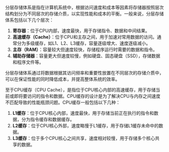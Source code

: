分层存储体系是指在计算机系统中，根据访问速度和成本等因素将存储器按照层次结构划分为不同层次的存储介质，以实现性能和成本的平衡。一般来说，分层存储体系包括以下几个层次：

1. **寄存器**：位于CPU内部，速度最快，用于存储指令、数据和中间结果。
2. **高速缓存（Cache）**：位于CPU和主存之间，用于加速对常用数据的访问。通常分为多级缓存，如L1、L2、L3缓存，容量逐级增大、速度逐级减小。
3. **主存（RAM）**：容量较大但速度较快，存储程序运行时需要的数据和指令。
4. **辅助存储器**：容量更大但速度较慢，例如硬盘、固态硬盘（SSD），存储数据和程序文件等。

分层存储体系通过将数据根据其访问频率和重要性放置在不同层次的存储介质中，可以在保证性能的同时降低成本，并提高整体系统的效率。

至于CPU缓存（CPU Cache），是指位于CPU核心内部的高速缓存，用于存储当前或即将要访问的指令和数据。CPU缓存的设计是为了解决CPU与内存之间速度不匹配导致的性能瓶颈问题。CPU缓存一般包括以下几种：

1. **L1缓存**：位于CPU核心内部，速度最快，用于存储当前正在执行的指令和数据，分为指令缓存和数据缓存。
2. **L2缓存**：位于CPU核心外部，速度略慢于L1缓存，用于存储L1缓存未命中的数据。
3. **L3缓存**：位于多个CPU核心之间共享，速度相对较慢，用于存储多个核心共享的数据。